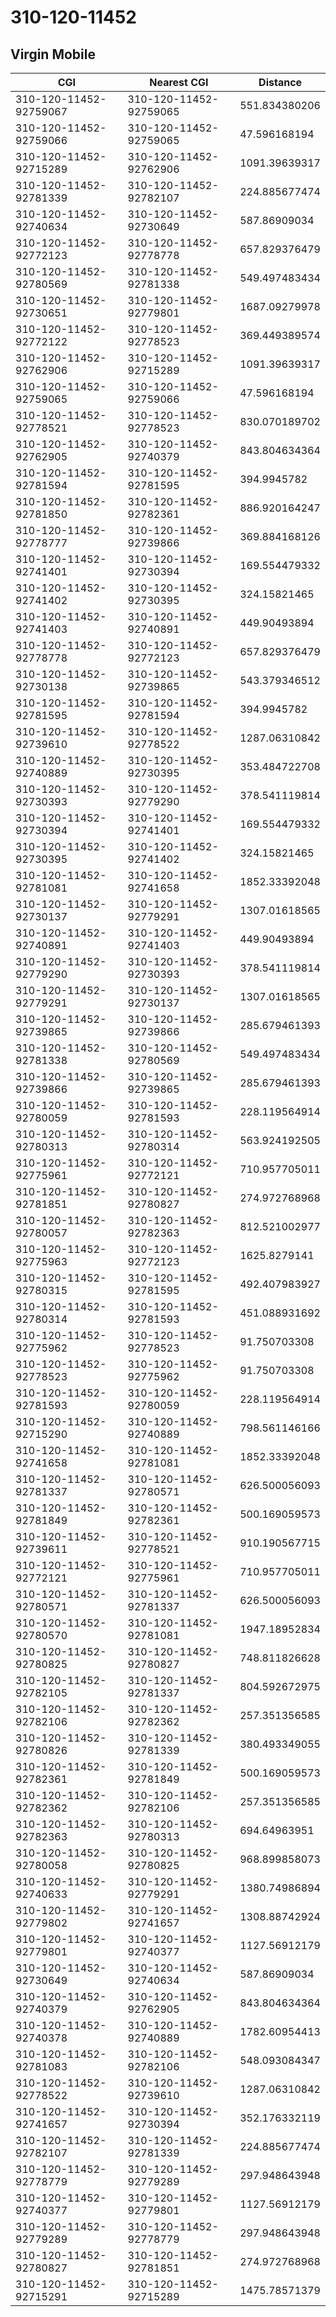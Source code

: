 # 310-120-11452
## Virgin Mobile


| CGI | Nearest CGI | Distance |
|-----|-------------|----------|
| 310-120-11452-92759067 | 310-120-11452-92759065 | 551.834380206 |
| 310-120-11452-92759066 | 310-120-11452-92759065 | 47.596168194 |
| 310-120-11452-92715289 | 310-120-11452-92762906 | 1091.39639317 |
| 310-120-11452-92781339 | 310-120-11452-92782107 | 224.885677474 |
| 310-120-11452-92740634 | 310-120-11452-92730649 | 587.86909034 |
| 310-120-11452-92772123 | 310-120-11452-92778778 | 657.829376479 |
| 310-120-11452-92780569 | 310-120-11452-92781338 | 549.497483434 |
| 310-120-11452-92730651 | 310-120-11452-92779801 | 1687.09279978 |
| 310-120-11452-92772122 | 310-120-11452-92778523 | 369.449389574 |
| 310-120-11452-92762906 | 310-120-11452-92715289 | 1091.39639317 |
| 310-120-11452-92759065 | 310-120-11452-92759066 | 47.596168194 |
| 310-120-11452-92778521 | 310-120-11452-92778523 | 830.070189702 |
| 310-120-11452-92762905 | 310-120-11452-92740379 | 843.804634364 |
| 310-120-11452-92781594 | 310-120-11452-92781595 | 394.9945782 |
| 310-120-11452-92781850 | 310-120-11452-92782361 | 886.920164247 |
| 310-120-11452-92778777 | 310-120-11452-92739866 | 369.884168126 |
| 310-120-11452-92741401 | 310-120-11452-92730394 | 169.554479332 |
| 310-120-11452-92741402 | 310-120-11452-92730395 | 324.15821465 |
| 310-120-11452-92741403 | 310-120-11452-92740891 | 449.90493894 |
| 310-120-11452-92778778 | 310-120-11452-92772123 | 657.829376479 |
| 310-120-11452-92730138 | 310-120-11452-92739865 | 543.379346512 |
| 310-120-11452-92781595 | 310-120-11452-92781594 | 394.9945782 |
| 310-120-11452-92739610 | 310-120-11452-92778522 | 1287.06310842 |
| 310-120-11452-92740889 | 310-120-11452-92730395 | 353.484722708 |
| 310-120-11452-92730393 | 310-120-11452-92779290 | 378.541119814 |
| 310-120-11452-92730394 | 310-120-11452-92741401 | 169.554479332 |
| 310-120-11452-92730395 | 310-120-11452-92741402 | 324.15821465 |
| 310-120-11452-92781081 | 310-120-11452-92741658 | 1852.33392048 |
| 310-120-11452-92730137 | 310-120-11452-92779291 | 1307.01618565 |
| 310-120-11452-92740891 | 310-120-11452-92741403 | 449.90493894 |
| 310-120-11452-92779290 | 310-120-11452-92730393 | 378.541119814 |
| 310-120-11452-92779291 | 310-120-11452-92730137 | 1307.01618565 |
| 310-120-11452-92739865 | 310-120-11452-92739866 | 285.679461393 |
| 310-120-11452-92781338 | 310-120-11452-92780569 | 549.497483434 |
| 310-120-11452-92739866 | 310-120-11452-92739865 | 285.679461393 |
| 310-120-11452-92780059 | 310-120-11452-92781593 | 228.119564914 |
| 310-120-11452-92780313 | 310-120-11452-92780314 | 563.924192505 |
| 310-120-11452-92775961 | 310-120-11452-92772121 | 710.957705011 |
| 310-120-11452-92781851 | 310-120-11452-92780827 | 274.972768968 |
| 310-120-11452-92780057 | 310-120-11452-92782363 | 812.521002977 |
| 310-120-11452-92775963 | 310-120-11452-92772123 | 1625.8279141 |
| 310-120-11452-92780315 | 310-120-11452-92781595 | 492.407983927 |
| 310-120-11452-92780314 | 310-120-11452-92781593 | 451.088931692 |
| 310-120-11452-92775962 | 310-120-11452-92778523 | 91.750703308 |
| 310-120-11452-92778523 | 310-120-11452-92775962 | 91.750703308 |
| 310-120-11452-92781593 | 310-120-11452-92780059 | 228.119564914 |
| 310-120-11452-92715290 | 310-120-11452-92740889 | 798.561146166 |
| 310-120-11452-92741658 | 310-120-11452-92781081 | 1852.33392048 |
| 310-120-11452-92781337 | 310-120-11452-92780571 | 626.500056093 |
| 310-120-11452-92781849 | 310-120-11452-92782361 | 500.169059573 |
| 310-120-11452-92739611 | 310-120-11452-92778521 | 910.190567715 |
| 310-120-11452-92772121 | 310-120-11452-92775961 | 710.957705011 |
| 310-120-11452-92780571 | 310-120-11452-92781337 | 626.500056093 |
| 310-120-11452-92780570 | 310-120-11452-92781081 | 1947.18952834 |
| 310-120-11452-92780825 | 310-120-11452-92780827 | 748.811826628 |
| 310-120-11452-92782105 | 310-120-11452-92781337 | 804.592672975 |
| 310-120-11452-92782106 | 310-120-11452-92782362 | 257.351356585 |
| 310-120-11452-92780826 | 310-120-11452-92781339 | 380.493349055 |
| 310-120-11452-92782361 | 310-120-11452-92781849 | 500.169059573 |
| 310-120-11452-92782362 | 310-120-11452-92782106 | 257.351356585 |
| 310-120-11452-92782363 | 310-120-11452-92780313 | 694.64963951 |
| 310-120-11452-92780058 | 310-120-11452-92780825 | 968.899858073 |
| 310-120-11452-92740633 | 310-120-11452-92779291 | 1380.74986894 |
| 310-120-11452-92779802 | 310-120-11452-92741657 | 1308.88742924 |
| 310-120-11452-92779801 | 310-120-11452-92740377 | 1127.56912179 |
| 310-120-11452-92730649 | 310-120-11452-92740634 | 587.86909034 |
| 310-120-11452-92740379 | 310-120-11452-92762905 | 843.804634364 |
| 310-120-11452-92740378 | 310-120-11452-92740889 | 1782.60954413 |
| 310-120-11452-92781083 | 310-120-11452-92782106 | 548.093084347 |
| 310-120-11452-92778522 | 310-120-11452-92739610 | 1287.06310842 |
| 310-120-11452-92741657 | 310-120-11452-92730394 | 352.176332119 |
| 310-120-11452-92782107 | 310-120-11452-92781339 | 224.885677474 |
| 310-120-11452-92778779 | 310-120-11452-92779289 | 297.948643948 |
| 310-120-11452-92740377 | 310-120-11452-92779801 | 1127.56912179 |
| 310-120-11452-92779289 | 310-120-11452-92778779 | 297.948643948 |
| 310-120-11452-92780827 | 310-120-11452-92781851 | 274.972768968 |
| 310-120-11452-92715291 | 310-120-11452-92715289 | 1475.78571379 |
